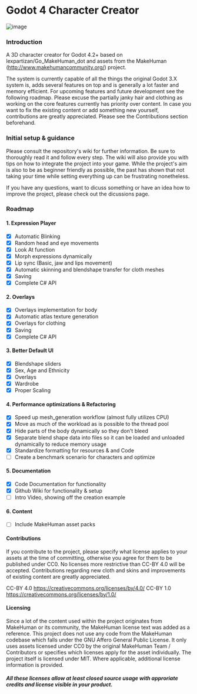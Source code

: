 # Godot 4 Character Creator

![image](https://github.com/gudatr/Godot4CharacterCreator/assets/72663639/5f2db47f-17cd-4e9b-81be-b4ecbdb0512d)

### Introduction

A 3D character creator for Godot 4.2+ based on lexpartizan/Go_MakeHuman_dot and assets from the MakeHuman (http://www.makehumancommunity.org/) project.

The system is currently capable of all the things the original Godot 3.X system is, adds several features on top and is generally a lot faster and memory efficient.
For upcoming features and future development see the following roadmap.
Please excuse the partially janky hair and clothing as working on the core features currently has priority over content.
In case you want to fix the existing content or add something new yourself, contributions are greatly appreciated.
Please see the Contributions section beforehand.

### Initial setup & guidance

Please consult the repository's wiki for further information.
Be sure to thoroughly read it and follow every step.
The wiki will also provide you with tips on how to integrate the project into your game.
While the project's aim is also to be as beginner friendly as possible, the past has shown that not taking your time while setting everything up can be frustrating nonetheless.

If you have any questions, want to dicuss something or have an idea how to improve the project, please check out the dicussions page.

### Roadmap

#### 1. Expression Player

- [x] Automatic Blinking
- [x] Random head and eye movements
- [x] Look At function
- [x] Morph expressions dynamically
- [x] Lip sync (Basic, jaw and lips movement)
- [x] Automatic skinning and blendshape transfer for cloth meshes
- [x] Saving
- [x] Complete C# API

#### 2. Overlays

- [x] Overlays implementation for body
- [x] Automatic atlas texture generation
- [x] Overlays for clothing
- [x] Saving
- [x] Complete C# API

#### 3. Better Default UI

- [x] Blendshape sliders
- [x] Sex, Age and Ethnicity
- [x] Overlays
- [x] Wardrobe
- [x] Proper Scaling

#### 4. Performance optimizations & Refactoring

- [x] Speed up mesh_generation workflow (almost fully utilizes CPU)
- [x] Move as much of the workload as is possible to the thread pool
- [x] Hide parts of the body dynamically so they don't bleed
- [x] Separate blend shape data into files so it can be loaded and unloaded dynamically to reduce memory usage
- [x] Standardize formatting for resources & and Code
- [ ] Create a benchmark scenario for characters and optimize

#### 5. Documentation

- [x] Code Documentation for functionality
- [x] Github Wiki for functionality & setup
- [ ] Intro Video, showing off the creation example

#### 6. Content

- [ ] Include MakeHuman asset packs

#### Contributions

If you contribute to the project, please specify what license applies to your assets at the time of committing, otherwise you agree for them to be published under CC0.
No licenses more restrictive than CC-BY 4.0 will be accepted.
Contributions regarding new cloth and skins and improvements of existing content are greatly appreciated.

CC-BY 4.0 https://creativecommons.org/licenses/by/4.0/
CC-BY 1.0 https://creativecommons.org/licenses/by/1.0/

#### Licensing

Since a lot of the content used within the project originates from MakeHuman or its community, the MakeHuman license text was added as a reference.
This project does not use any code from the MakeHuman codebase which falls under the GNU Affero General Public License.
It only uses assets licensed under CC0 by the original MakeHuman Team / Contributors or specifies which licenses apply for the asset individually.
The project itself is licensed under MIT.
Where applicable, additional license information is provided.

##### All these licenses allow at least closed source usage with approriate credits and license visible in your product.


